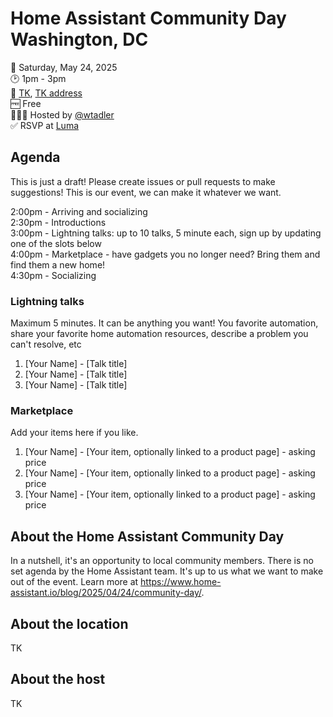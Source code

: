 # Home Assistant Community Day Washington, DC

📅 Saturday, May 24, 2025  
🕑 1pm - 3pm  
📍 [TK](https://TK.com/), [TK address](https://tkgooglemapslink.com)  
🆓 Free  
🙋🏻‍♂️ Hosted by [@wtadler](https://github.com/wtadler)  
✅ RSVP at [Luma](https://lu.ma/85yv22d1)

## Agenda

This is just a draft! Please create issues or pull requests to make suggestions! This is our event, we can make it whatever we want.

2:00pm - Arriving and socializing  
2:30pm - Introductions  
3:00pm - Lightning talks: up to 10 talks, 5 minute each, sign up by updating one of the slots below  
4:00pm - Marketplace - have gadgets you no longer need? Bring them and find them a new home!  
4:30pm - Socializing  

### Lightning talks

Maximum 5 minutes. It can be anything you want! You favorite automation, share your favorite home automation resources, describe a problem you can't resolve, etc

1. [Your Name] - [Talk title]
1. [Your Name] - [Talk title]
1. [Your Name] - [Talk title]

### Marketplace

Add your items here if you like. 

1. [Your Name] - [Your item, optionally linked to a product page] - asking price
1. [Your Name] - [Your item, optionally linked to a product page] - asking price
1. [Your Name] - [Your item, optionally linked to a product page] - asking price

## About the Home Assistant Community Day

In a nutshell, it's an opportunity to local community members. There is no set agenda by the Home Assistant team. It's up to us what we want to make out of the event.
Learn more at https://www.home-assistant.io/blog/2025/04/24/community-day/.

## About the location

TK

## About the host

TK
